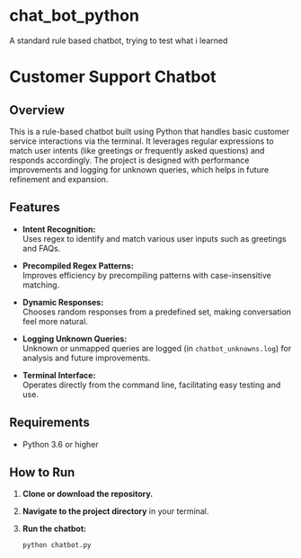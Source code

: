 # chat_bot_python
A standard rule based chatbot, trying to test what i learned 
# Customer Support Chatbot

## Overview

This is a rule-based chatbot built using Python that handles basic customer service interactions via the terminal. It leverages regular expressions to match user intents (like greetings or frequently asked questions) and responds accordingly. The project is designed with performance improvements and logging for unknown queries, which helps in future refinement and expansion.

## Features

- **Intent Recognition:**  
  Uses regex to identify and match various user inputs such as greetings and FAQs.

- **Precompiled Regex Patterns:**  
  Improves efficiency by precompiling patterns with case-insensitive matching.

- **Dynamic Responses:**  
  Chooses random responses from a predefined set, making conversation feel more natural.

- **Logging Unknown Queries:**  
  Unknown or unmapped queries are logged (in `chatbot_unknowns.log`) for analysis and future improvements.

- **Terminal Interface:**  
  Operates directly from the command line, facilitating easy testing and use.

## Requirements

- Python 3.6 or higher

## How to Run

1. **Clone or download the repository.**

2. **Navigate to the project directory** in your terminal.

3. **Run the chatbot:**
   ```bash
   python chatbot.py
